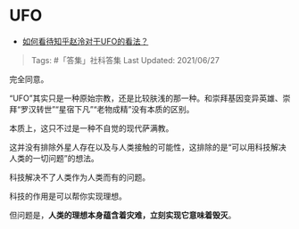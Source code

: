 # UFO

- [如何看待知乎赵泠对于UFO的看法？](https://www.zhihu.com/question/467884015/answer/1964289852)

>Tags: #「答集」社科答集
>Last Updated: 2021/06/27

完全同意。

“UFO”其实只是一种原始宗教，还是比较肤浅的那一种。和崇拜基因变异英雄、崇拜“罗汉转世”“星宿下凡”“老物成精”没有本质的区别。

本质上，这只不过是一种不自觉的现代萨满教。

这并没有排除外星人存在以及与人类接触的可能性，这排除的是“可以用科技解决人类的一切问题”的想法。

科技解决不了人类作为人类而有的问题。

科技的作用是可以帮你实现理想。

但问题是，**人类的理想本身蕴含着灾难，立刻实现它意味着毁灭**。

  
  